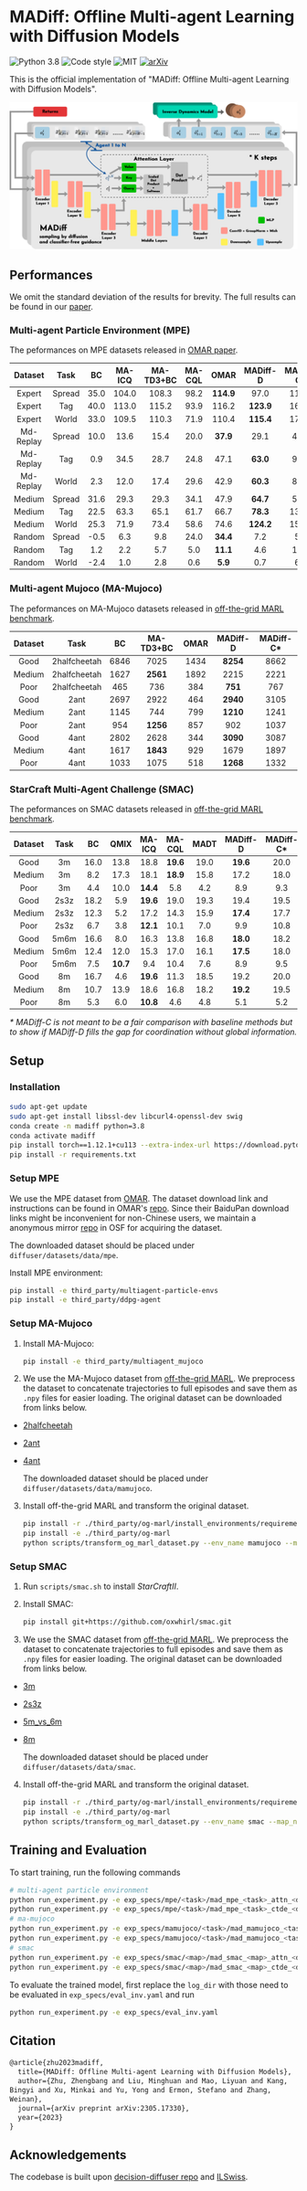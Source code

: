 # MADiff: Offline Multi-agent Learning with Diffusion Models

![Python 3.8](https://img.shields.io/badge/Python-3.8-blue)
![Code style](https://img.shields.io/badge/code%20style-black-000000.svg)
![MIT](https://img.shields.io/badge/license-MIT-blue)
[![arXiv](https://img.shields.io/badge/arXiv-Paper-<COLOR>.svg)](https://arxiv.org/abs/2305.17330)

This is the official implementation of "MADiff: Offline Multi-agent Learning with Diffusion Models".

![MADiff](/assets/images/madiff.png)

## Performances

We omit the standard deviation of the results for brevity. The full results can be found in our [paper](https://arxiv.org/abs/2305.17330).

### Multi-agent Particle Environment (MPE)

The peformances on MPE datasets released in [OMAR paper](https://arxiv.org/abs/2111.11188).

| Dataset | Task | BC | MA-ICQ | MA-TD3+BC | MA-CQL | OMAR | MADiff-D | MADiff-C* |
| :----: | :----: | :----: | :----: | :----: | :----: | :----: | :----: | :----: |
| Expert | Spread | 35.0 | 104.0 | 108.3 | 98.2 | **114.9** | 97.0 | 116.0 |
| Expert | Tag | 40.0 | 113.0 | 115.2 | 93.9 | 116.2 | **123.9** | 168.3 |
| Expert | World | 33.0 | 109.5 | 110.3 | 71.9 | 110.4 | **115.4** | 178.9 |
| Md-Replay | Spread | 10.0 | 13.6 | 15.4 | 20.0 | **37.9** | 29.1 | 43.1 |
| Md-Replay | Tag | 0.9 | 34.5 | 28.7 | 24.8 | 47.1 | **63.0** | 98.8 |
| Md-Replay | World | 2.3 | 12.0 | 17.4 | 29.6 | 42.9 | **60.3** | 84.9 |
| Medium | Spread | 31.6 | 29.3 | 29.3 | 34.1 | 47.9 | **64.7** | 58.0 |
| Medium | Tag | 22.5 | 63.3 | 65.1 | 61.7 | 66.7 | **78.3** | 133.5 |
| Medium | World | 25.3 | 71.9 | 73.4 | 58.6 | 74.6 | **124.2** | 157.1 |
| Random | Spread | -0.5 | 6.3 | 9.8 | 24.0 | **34.4** | 7.2 | 5.0 |
| Random | Tag | 1.2 | 2.2 | 5.7 | 5.0 | **11.1** | 4.6 | 10.0 |
| Random | World | -2.4 | 1.0 | 2.8 | 0.6 | **5.9** | 0.7 | 6.1 |

### Multi-agent Mujoco (MA-Mujoco)

The peformances on MA-Mujoco datasets released in [off-the-grid MARL benchmark](https://arxiv.org/abs/2302.00521).

| Dataset | Task | BC | MA-TD3+BC | OMAR | MADiff-D | MADiff-C* |
| :----: | :----: | :----: | :----: | :----: | :----: | :----: |
| Good | 2halfcheetah | 6846 | 7025 | 1434 | **8254** | 8662 |
| Medium | 2halfcheetah | 1627 | **2561** | 1892 | 2215 | 2221 |
| Poor | 2halfcheetah | 465 | 736 | 384 | **751** | 767 |
| Good | 2ant | 2697 | 2922 | 464 | **2940** | 3105 |
| Medium | 2ant | 1145 | 744 | 799 | **1210** | 1241 |
| Poor | 2ant | 954 | **1256** | 857 | 902 | 1037 |
| Good | 4ant | 2802 | 2628 | 344 | **3090** | 3087 |
| Medium | 4ant | 1617 | **1843** | 929 | 1679 | 1897 |
| Poor | 4ant | 1033 | 1075 | 518 | **1268** | 1332 |

### StarCraft Multi-Agent Challenge (SMAC)

The peformances on SMAC datasets released in [off-the-grid MARL benchmark](https://arxiv.org/abs/2302.00521).

| Dataset | Task | BC | QMIX | MA-ICQ | MA-CQL | MADT | MADiff-D | MADiff-C* |
| :----: | :----: | :----: | :----: | :----: | :----: | :----: | :----: | :----: |
| Good | 3m | 16.0 | 13.8 | 18.8 | **19.6** | 19.0 | **19.6** | 20.0 |
| Medium | 3m | 8.2 | 17.3 | 18.1 | **18.9** | 15.8 | 17.2 | 18.0 | 
| Poor | 3m | 4.4 | 10.0 | **14.4** | 5.8 | 4.2 | 8.9 | 9.3 | 
| Good | 2s3z | 18.2 | 5.9 | **19.6** | 19.0 | 19.3 | 19.4 | 19.5 | 
| Medium | 2s3z | 12.3 | 5.2 | 17.2 | 14.3 | 15.9 | **17.4** | 17.7 | 
| Poor | 2s3z | 6.7 | 3.8 | **12.1** | 10.1 | 7.0 | 9.9 | 10.8 |
| Good | 5m6m | 16.6 | 8.0 | 16.3 | 13.8 | 16.8 | **18.0** | 18.2 | 
| Medium | 5m6m | 12.4 | 12.0 | 15.3 | 17.0 | 16.1 | **17.5** | 18.0 | 
| Poor | 5m6m | 7.5 | **10.7** | 9.4 | 10.4 | 7.6 | 8.9 | 9.5 |
| Good | 8m | 16.7 | 4.6 | **19.6** | 11.3 | 18.5 | 19.2 | 20.0 | 
| Medium | 8m | 10.7 | 13.9 | 18.6 | 16.8 | 18.2 | **19.2** | 19.5 | 
| Poor | 8m | 5.3 | 6.0 | **10.8** | 4.6 | 4.8 | 5.1 | 5.2 |

*\* MADiff-C is not meant to be a fair comparison with baseline methods but to show if MADiff-D fills the gap for coordination without global information.*

## Setup

### Installation

```bash
sudo apt-get update
sudo apt-get install libssl-dev libcurl4-openssl-dev swig
conda create -n madiff python=3.8
conda activate madiff
pip install torch==1.12.1+cu113 --extra-index-url https://download.pytorch.org/whl/cu113
pip install -r requirements.txt
```

### Setup MPE

We use the MPE dataset from [OMAR](https://github.com/ling-pan/OMAR). The dataset download link and instructions can be found in OMAR's [repo](https://github.com/ling-pan/OMAR). Since their BaiduPan download links might be inconvenient for non-Chinese users, we maintain a anonymous mirror [repo](https://osf.io/jxawh/?view_only=dd3264a695af4c03bffde0350b8e8c4a) in OSF for acquiring the dataset.

The downloaded dataset should be placed under `diffuser/datasets/data/mpe`.

Install MPE environment:

```bash
pip install -e third_party/multiagent-particle-envs
pip install -e third_party/ddpg-agent
```

### Setup MA-Mujoco

1. Install MA-Mujoco:

    ```bash
    pip install -e third_party/multiagent_mujoco
    ```

2. We use the MA-Mujoco dataset from [off-the-grid MARL](https://sites.google.com/view/og-marl). We preprocess the dataset to concatenate trajectories to full episodes and save them as `.npy` files for easier loading. The original dataset can be downloaded from links below.

+ [2halfcheetah](https://1drv.ms/u/s!Aidqm5cK5ggRhrkM19kd-EAZYrLMTQ?e=O7axb9)

+ [2ant](https://1drv.ms/u/s!Aidqm5cK5ggRhrkNVWrmX8A5Cxj-YQ?e=dadxD2)

+ [4ant](https://1drv.ms/u/s!Aidqm5cK5ggRhrkOvmCvJnJVnTH_fg?e=Tm70h6)

    The downloaded dataset should be placed under `diffuser/datasets/data/mamujoco`.

3. Install off-the-grid MARL and transform the original dataset.

    ```bash
    pip install -r ./third_party/og-marl/install_environments/requirements/mamujoco.txt
    pip install -e ./third_party/og-marl
    python scripts/transform_og_marl_dataset.py --env_name mamujoco --map_name <map> --quality <dataset>
    ```

### Setup SMAC

1. Run `scripts/smac.sh` to install *StarCraftII*.

2. Install SMAC:

    ```bash
    pip install git+https://github.com/oxwhirl/smac.git
    ```

3. We use the SMAC dataset from [off-the-grid MARL](https://sites.google.com/view/og-marl). We preprocess the dataset to concatenate trajectories to full episodes and save them as `.npy` files for easier loading. The original dataset can be downloaded from links below.

+ [3m](https://1drv.ms/u/s!Aidqm5cK5ggRhrkPwet6zhtJcgGJdw?e=Ab8ke0)

+ [2s3z](https://1drv.ms/u/s!Aidqm5cK5ggRhrkQJTxKKG-zFexNew?e=oKTP7s)

+ [5m_vs_6m](https://1drv.ms/u/s!Aidqm5cK5ggRhrkR8lCl7PKeJPZHow?e=JLSccb)

+ [8m](https://1drv.ms/u/s!Aidqm5cK5ggRhrkSEeqJ4FhqOQYZOA?e=VtBpob)

    The downloaded dataset should be placed under `diffuser/datasets/data/smac`.

4. Install off-the-grid MARL and transform the original dataset.

    ```bash
    pip install -r ./third_party/og-marl/install_environments/requirements/smacv1.txt
    pip install -e ./third_party/og-marl
    python scripts/transform_og_marl_dataset.py --env_name smac --map_name <map> --quality <dataset>
    ```

## Training and Evaluation
To start training, run the following commands

```bash
# multi-agent particle environment
python run_experiment.py -e exp_specs/mpe/<task>/mad_mpe_<task>_attn_<dataset>.yaml  # CTCE
python run_experiment.py -e exp_specs/mpe/<task>/mad_mpe_<task>_ctde_<dataset>.yaml  # CTDE
# ma-mujoco
python run_experiment.py -e exp_specs/mamujoco/<task>/mad_mamujoco_<task>_attn_<dataset>_history.yaml  # CTCE
python run_experiment.py -e exp_specs/mamujoco/<task>/mad_mamujoco_<task>_ctde_<dataset>_history.yaml  # CTDE
# smac
python run_experiment.py -e exp_specs/smac/<map>/mad_smac_<map>_attn_<dataset>_history.yaml  # CTCE
python run_experiment.py -e exp_specs/smac/<map>/mad_smac_<map>_ctde_<dataset>_history.yaml  # CTDE
```

To evaluate the trained model, first replace the `log_dir` with those need to be evaluated in `exp_specs/eval_inv.yaml` and run
```bash
python run_experiment.py -e exp_specs/eval_inv.yaml
```

## Citation

```
@article{zhu2023madiff,
  title={MADiff: Offline Multi-agent Learning with Diffusion Models},
  author={Zhu, Zhengbang and Liu, Minghuan and Mao, Liyuan and Kang, Bingyi and Xu, Minkai and Yu, Yong and Ermon, Stefano and Zhang, Weinan},
  journal={arXiv preprint arXiv:2305.17330},
  year={2023}
}
```

## Acknowledgements

The codebase is built upon [decision-diffuser repo](https://github.com/anuragajay/decision-diffuser) and [ILSwiss](https://github.com/Ericonaldo/ILSwiss).

